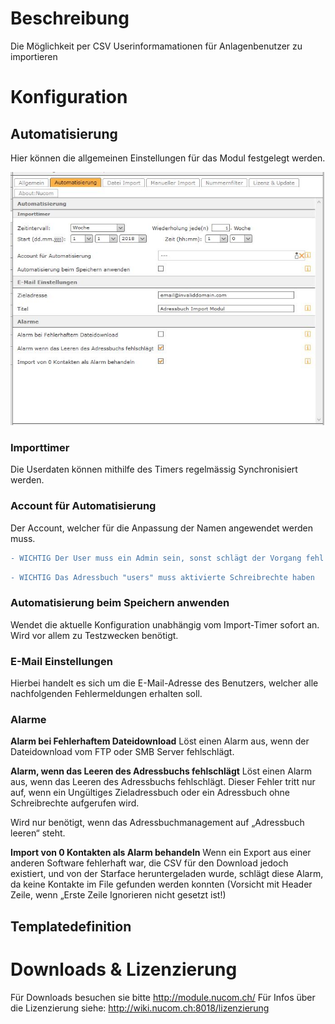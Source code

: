 <!-- TITLE: User-Importer -->
# Beschreibung
Die Möglichkeit per CSV Userinformamationen für Anlagenbenutzer zu importieren
# Konfiguration
## Automatisierung

Hier können die allgemeinen Einstellungen für das Modul festgelegt werden.

![Automatisierung](/uploads/userimporter/automatisierung.jpg "Automatisierung")

### Importtimer
Die Userdaten können mithilfe des Timers regelmässig Synchronisiert werden.

### Account für Automatisierung

Der Account, welcher für die Anpassung der Namen angewendet werden muss.

```diff
- WICHTIG Der User muss ein Admin sein, sonst schlägt der Vorgang fehl!
```

```diff
- WICHTIG Das Adressbuch "users" muss aktivierte Schreibrechte haben
```

### Automatisierung beim Speichern anwenden
Wendet die aktuelle Konfiguration unabhängig vom Import-Timer sofort an. 
Wird vor allem zu Testzwecken benötigt.

### E-Mail Einstellungen
 
Hierbei handelt es sich um die E-Mail-Adresse des Benutzers, welcher alle nachfolgenden Fehlermeldungen erhalten soll.

### Alarme
**Alarm bei Fehlerhaftem Dateidownload**
Löst einen Alarm aus, wenn der Dateidownload vom FTP oder SMB Server fehlschlägt.

**Alarm, wenn das Leeren des Adressbuchs fehlschlägt**
Löst einen Alarm aus, wenn das Leeren des Adressbuchs fehlschlägt. Dieser Fehler tritt nur auf, wenn ein Ungültiges Zieladressbuch oder ein Adressbuch ohne Schreibrechte aufgerufen wird.

Wird nur benötigt, wenn das Adressbuchmanagement auf „Adressbuch leeren“ steht. 

**Import von 0 Kontakten als Alarm behandeln**
Wenn ein Export aus einer anderen Software fehlerhaft war, die CSV für den Download jedoch existiert, und von der Starface heruntergeladen wurde, schlägt diese Alarm, da keine Kontakte im File gefunden werden konnten 
(Vorsicht mit Header Zeile, wenn „Erste Zeile Ignorieren nicht gesetzt ist!)

## Templatedefinition
## 
# Downloads & Lizenzierung
Für Downloads besuchen sie bitte http://module.nucom.ch/
Für Infos über die Lizenzierung siehe: http://wiki.nucom.ch:8018/lizenzierung
